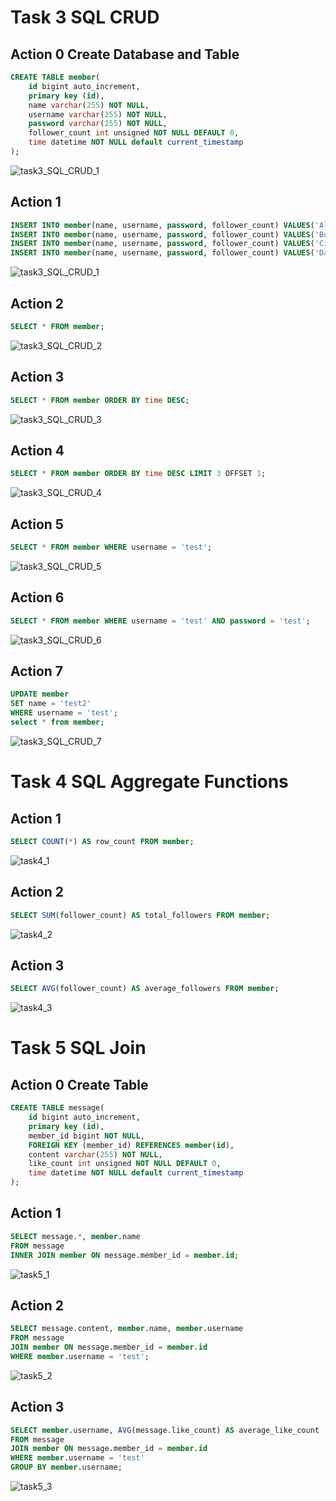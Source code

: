# Task 3 SQL CRUD

## Action 0 Create Database and Table
```SQL
CREATE TABLE member(
	id bigint auto_increment,
    primary key (id),
    name varchar(255) NOT NULL,
    username varchar(255) NOT NULL,
    password varchar(255) NOT NULL,
    follower_count int unsigned NOT NULL DEFAULT 0,
    time datetime NOT NULL default current_timestamp
);
```
![task3_SQL_CRUD_1](https://github.com/farrenhi/phase1/assets/114633763/72565ce3-dc58-48f1-8954-2326f3aad9ee)

## Action 1
```SQL
INSERT INTO member(name, username, password, follower_count) VALUES('Allen', 'test', 'test', 1);
INSERT INTO member(name, username, password, follower_count) VALUES('Bob', 'little', 'big', 2);
INSERT INTO member(name, username, password, follower_count) VALUES('Cindy', 'high', 'low', 3);
INSERT INTO member(name, username, password, follower_count) VALUES('David', 'tall', 'short', 10);
```
![task3_SQL_CRUD_1](https://github.com/farrenhi/phase1/assets/114633763/72565ce3-dc58-48f1-8954-2326f3aad9ee)

## Action 2
```SQL
SELECT * FROM member;
```
![task3_SQL_CRUD_2](https://github.com/farrenhi/phase1/assets/114633763/4f8dcd51-2b66-462f-b190-0ae74ec394ae)

## Action 3
```SQL
SELECT * FROM member ORDER BY time DESC;
```
![task3_SQL_CRUD_3](https://github.com/farrenhi/phase1/assets/114633763/b93bdb19-629f-4d78-9caa-74e11ef861f6)

## Action 4
```SQL
SELECT * FROM member ORDER BY time DESC LIMIT 3 OFFSET 1;
```
![task3_SQL_CRUD_4](https://github.com/farrenhi/phase1/assets/114633763/ac180644-7684-4abb-a24b-153b332dcb27)

## Action 5
```SQL
SELECT * FROM member WHERE username = 'test';
```
![task3_SQL_CRUD_5](https://github.com/farrenhi/phase1/assets/114633763/07681798-2332-4201-a529-efc9991e0b08)

## Action 6
```SQL
SELECT * FROM member WHERE username = 'test' AND password = 'test';
```
![task3_SQL_CRUD_6](https://github.com/farrenhi/phase1/assets/114633763/2343d102-b2eb-412a-8702-e886a12d74d3)

## Action 7
```SQL
UPDATE member
SET name = 'test2'
WHERE username = 'test';
select * from member;
```
![task3_SQL_CRUD_7](https://github.com/farrenhi/phase1/assets/114633763/f276f691-0109-4bbb-897c-34fbcd7af77f)

# Task 4 SQL Aggregate Functions
## Action 1
```SQL
SELECT COUNT(*) AS row_count FROM member;
```
![task4_1](https://github.com/farrenhi/phase1/assets/114633763/683bce01-6ff5-4d92-869a-9e6ff54a4ad7)


## Action 2
```SQL
SELECT SUM(follower_count) AS total_followers FROM member;
```
![task4_2](https://github.com/farrenhi/phase1/assets/114633763/96d1acdc-0178-4188-9b65-78c3f8f02355)


## Action 3
```SQL
SELECT AVG(follower_count) AS average_followers FROM member;
```
![task4_3](https://github.com/farrenhi/phase1/assets/114633763/0a2c1a3e-e8cd-485f-9122-ac11982ca267)

# Task 5 SQL Join
## Action 0 Create Table
```SQL
CREATE TABLE message(
	id bigint auto_increment,
    primary key (id),
    member_id bigint NOT NULL,
    FOREIGN KEY (member_id) REFERENCES member(id),
    content varchar(255) NOT NULL,
    like_count int unsigned NOT NULL DEFAULT 0,
    time datetime NOT NULL default current_timestamp
);

```

## Action 1
```SQL
SELECT message.*, member.name
FROM message
INNER JOIN member ON message.member_id = member.id;
```
![task5_1](https://github.com/farrenhi/phase1/assets/114633763/7e0c043d-1571-4a1c-a21f-da4d67b9674e)

## Action 2
```SQL
SELECT message.content, member.name, member.username
FROM message
JOIN member ON message.member_id = member.id
WHERE member.username = 'test';
```
![task5_2](https://github.com/farrenhi/phase1/assets/114633763/77f22eed-e8a9-4c1b-abb7-5119861ab859)


## Action 3
```SQL
SELECT member.username, AVG(message.like_count) AS average_like_count
FROM message
JOIN member ON message.member_id = member.id
WHERE member.username = 'test'
GROUP BY member.username;
```
![task5_3](https://github.com/farrenhi/phase1/assets/114633763/c93eb5e0-e279-4c2b-a6e0-9191c1d7ad77)
